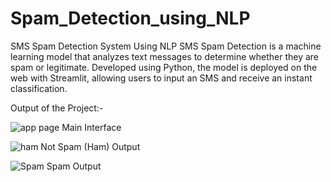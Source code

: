 # Spam_Detection_using_NLP
 SMS Spam Detection System Using NLP
SMS Spam Detection is a machine learning model that analyzes text messages to determine whether they are spam or legitimate. Developed using Python, the model is deployed on the web with Streamlit, allowing users to input an SMS and receive an instant classification.

Output of the Project:-

![app page](https://github.com/user-attachments/assets/c522ba1b-46c4-474a-8b57-609ce5b67975)
Main Interface

![ham](https://github.com/user-attachments/assets/1a610ad9-676b-4141-a250-0dc9121b9a59)
Not Spam (Ham) Output

![Spam](https://github.com/user-attachments/assets/af59644b-7ab3-4411-a927-4258ca822b0b)
Spam Output
